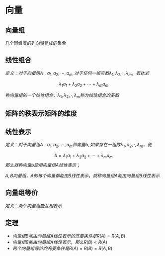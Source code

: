 # 向量

## 向量组

几个同维度的列向量组成的集合

## 线性组合

$定义：对于向量组A:a_1,a_2,\cdots,a_m,对于任何一组实数\lambda_1,\lambda_2,\cdot,\lambda_m，表达式$

$$
\lambda_1a_1+\lambda_2a_2+\cdots+\lambda_ma_m
$$

$称向量组的一个线性组合，\lambda_1,\lambda_2,\cdot,\lambda_m称为线性组合的系数$
## 矩阵的秩表示矩阵的维度
## 线性表示

$定义：对于向量组A:a_1,a_2,\cdots,a_m和向量b,如果存在一组数\lambda_1,\lambda_2,\cdot,\lambda_m，使$

$$
b=\lambda_1a_1+\lambda_2a_2+\cdots+\lambda_ma_m
$$
$那么就称向量b能用向量组A线性表示；$


$A,B向量组，A的每个向量都能由B线性表示，就称向量组A能由向量组B线性表示$


## 向量组等价

$定义：两个向量组能互相表示$

## 定理

- $向量组B能由向量组A线性表示的充要条件是R(A)=R(A,B)$
- $向量组B能由向量组A线性表示，那么R(B)<R(A)$
- $两个向量组等价的充要条件是R(A)=R(B)=R(A,B)$









